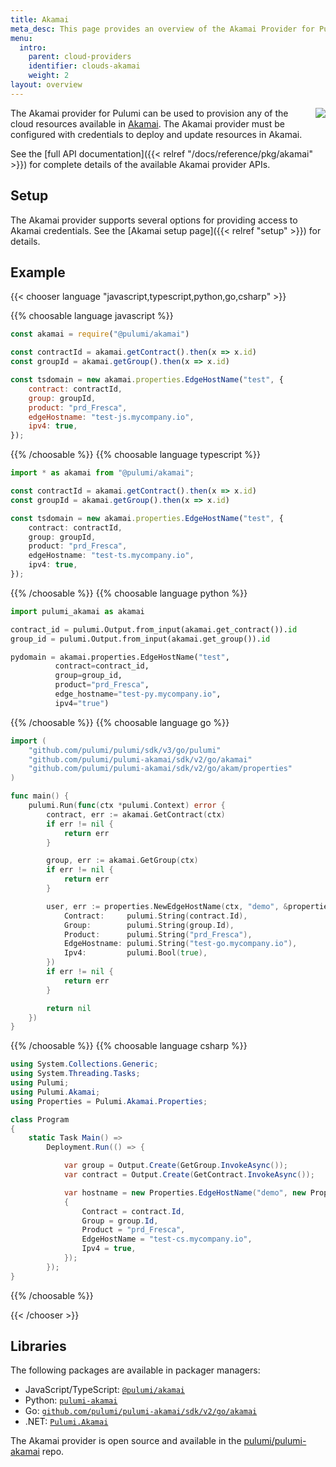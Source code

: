 ```yaml
---
title: Akamai
meta_desc: This page provides an overview of the Akamai Provider for Pulumi.
menu:
  intro:
    parent: cloud-providers
    identifier: clouds-akamai
    weight: 2
layout: overview
---
```


<img src="/logos/tech/akamai.png" align="right" class="h-16 px-8 pb-4">

The Akamai provider for Pulumi can be used to provision any of the cloud resources available in [Akamai](https://www.akamai.com/).
The Akamai provider must be configured with credentials to deploy and update resources in Akamai.

See the [full API documentation]({{< relref "/docs/reference/pkg/akamai" >}}) for complete details of the available Akamai provider APIs.

## Setup

The Akamai provider supports several options for providing access to Akamai credentials.  See the [Akamai setup page]({{< relref "setup" >}}) for details.

## Example

{{< chooser language "javascript,typescript,python,go,csharp" >}}

{{% choosable language javascript %}}

```javascript
const akamai = require("@pulumi/akamai")

const contractId = akamai.getContract().then(x => x.id)
const groupId = akamai.getGroup().then(x => x.id)

const tsdomain = new akamai.properties.EdgeHostName("test", {
    contract: contractId,
    group: groupId,
    product: "prd_Fresca",
    edgeHostname: "test-js.mycompany.io",
    ipv4: true,
});
```

{{% /choosable %}}
{{% choosable language typescript %}}

```typescript
import * as akamai from "@pulumi/akamai";

const contractId = akamai.getContract().then(x => x.id)
const groupId = akamai.getGroup().then(x => x.id)

const tsdomain = new akamai.properties.EdgeHostName("test", {
    contract: contractId,
    group: groupId,
    product: "prd_Fresca",
    edgeHostname: "test-ts.mycompany.io",
    ipv4: true,
});
```

{{% /choosable %}}
{{% choosable language python %}}

```python
import pulumi_akamai as akamai

contract_id = pulumi.Output.from_input(akamai.get_contract()).id
group_id = pulumi.Output.from_input(akamai.get_group()).id

pydomain = akamai.properties.EdgeHostName("test",
          contract=contract_id,
          group=group_id,
          product="prd_Fresca",
          edge_hostname="test-py.mycompany.io",
          ipv4="true")
```

{{% /choosable %}}
{{% choosable language go %}}

```go
import (
	"github.com/pulumi/pulumi/sdk/v3/go/pulumi"
	"github.com/pulumi/pulumi-akamai/sdk/v2/go/akamai"
	"github.com/pulumi/pulumi-akamai/sdk/v2/go/akam/properties"
)

func main() {
	pulumi.Run(func(ctx *pulumi.Context) error {
		contract, err := akamai.GetContract(ctx)
		if err != nil {
			return err
		}

		group, err := akamai.GetGroup(ctx)
		if err != nil {
			return err
		}

		user, err := properties.NewEdgeHostName(ctx, "demo", &properties.EdgeHostNameArgs{
			Contract:     pulumi.String(contract.Id),
			Group:        pulumi.String(group.Id),
			Product:      pulumi.String("prd_Fresca"),
			EdgeHostname: pulumi.String("test-go.mycompany.io"),
			Ipv4:         pulumi.Bool(true),
		})
		if err != nil {
			return err
		}

		return nil
	})
}

```

{{% /choosable %}}
{{% choosable language csharp %}}

```csharp
using System.Collections.Generic;
using System.Threading.Tasks;
using Pulumi;
using Pulumi.Akamai;
using Properties = Pulumi.Akamai.Properties;

class Program
{
    static Task Main() =>
        Deployment.Run(() => {

            var group = Output.Create(GetGroup.InvokeAsync());
            var contract = Output.Create(GetContract.InvokeAsync());

            var hostname = new Properties.EdgeHostName("demo", new Properties.EdgeHostNameArgs
            {
                Contract = contract.Id,
                Group = group.Id,
                Product = "prd_Fresca",
                EdgeHostName = "test-cs.mycompany.io",
                Ipv4 = true,
            });
        });
}
```

{{% /choosable %}}

{{< /chooser >}}

## Libraries

The following packages are available in packager managers:

* JavaScript/TypeScript: [`@pulumi/akamai`](https://www.npmjs.com/package/@pulumi/akamai)
* Python: [`pulumi-akamai`](https://pypi.org/project/pulumi-akamai/)
* Go: [`github.com/pulumi/pulumi-akamai/sdk/v2/go/akamai`](https://github.com/pulumi/pulumi-akamai)
* .NET: [`Pulumi.Akamai`](https://www.nuget.org/packages/Pulumi.Akamai)

The Akamai provider is open source and available in the [pulumi/pulumi-akamai](https://github.com/pulumi/pulumi-akamai) repo.
